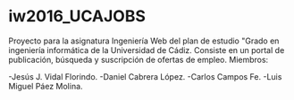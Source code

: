 # iw2016_UCAJOBS
Proyecto para la asignatura Ingeniería Web del plan de estudio "Grado en ingeniería informática de la Universidad de Cádiz.
Consiste en un portal de publicación, búsqueda y suscripción de ofertas de empleo.
Miembros:

  -Jesús J. Vidal Florindo.
  -Daniel Cabrera López.
  -Carlos Campos Fe.
  -Luis Miguel Páez Molina.
